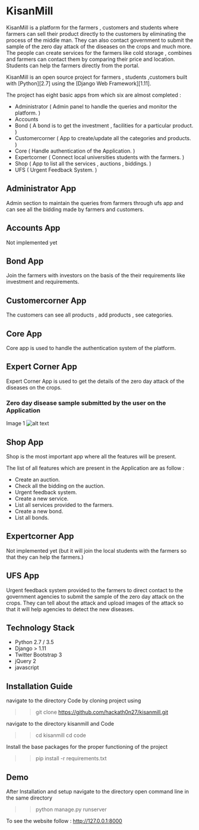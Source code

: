 # KisanMill
KisanMill is a platform for the farmers , customers and students where farmers can sell their product directly to the customers by eliminating the process of the middle man. They can also contact government to submit the sample of the zero day attack of the diseases on the crops and much more. The people can create services for the farmers like cold storage , combines and farmers can contact them by comparing their price and location. Students can help the farmers directly from the portal.


KisanMill is an open source project for farmers , students ,customers built with [Python][2.7] using the [Django Web Framework][1.11].

The project has eight basic apps from which six are almost completed :

* Administrator       ( Admin panel to handle the queries and monitor the platform. )
* Accounts
* Bond                ( A bond is to get the investment , facilities for a particular product. )
* Customercorner      ( App to create/update all the categories and products. )
* Core                ( Handle authentication of the Application. )
* Expertcorner        ( Connect local universities students with the farmers. )
* Shop                ( App to list all the services , auctions , biddings. )
* UFS                 ( Urgent Feedback System. )

## Administrator App
Admin section to maintain the queries from farmers through ufs app and can see all the bidding made by farmers and customers.

## Accounts App
Not implemented yet

## Bond App
Join the farmers with investors on the basis of the their requirements like investment and requirements.


## Customercorner App
The customers can see all products , add products , see categories.

## Core App
Core app is used to handle the authentication system of the platform.

## Expert Corner App
Expert Corner App is used to get the details of the zero day attack of the diseases on the crops.

### Zero day disease sample submitted by the user on the Application
Image 1
![alt text](https://github.com/hackath0n/kisanmill/blob/master/docs/Snapshots/Disease_report.png)



## Shop App
Shop is the most important app where all the features will be present.

The list of all features which are present in the Application are as follow :

* Create an auction.
* Check all the bidding on the auction.
* Urgent feedback system.
* Create a new service.
* List all services provided to the farmers.
* Create a new bond.
* List all bonds.

## Expertcorner App
Not implemented yet (but it will join the local students with the farmers so that they can help the farmers.)

## UFS App
Urgent feedback system provided to the farmers to direct contact to the government agencies to submit the sample of the zero day attack on the crops.
They can tell about the attack and upload images of the attack so that it will help agencies to detect the new diseases.

## Technology Stack

- Python 2.7 / 3.5
- Django > 1.11
- Twitter Bootstrap 3
- jQuery 2
- javascript

## Installation Guide

navigate to the directory Code by cloning project using

>> git clone https://github.com/hackath0n27/kisanmill.git

navigate to the directory kisanmill and Code

>> cd kisanmill
>> cd code

Install the base packages for the proper functioning of the project

>> pip install -r requirements.txt


## Demo

After Installation and setup navigate to the directory
open command line in the same directory

>> python manage.py runserver

To see the website follow : http://127.0.0.1:8000
